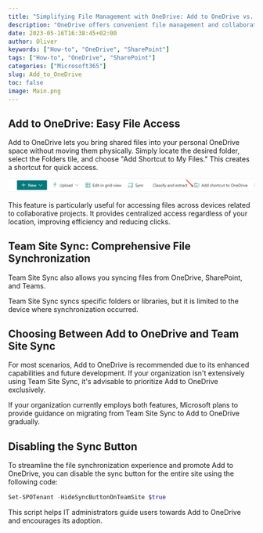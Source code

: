 ```yaml
---
title: "Simplifying File Management with OneDrive: Add to OneDrive vs. Team Site Sync"
description: "OneDrive offers convenient file management and collaboration features, including Add to OneDrive and Team Site Sync. These tools streamline access to shared files and folders, enhancing productivity. Let's explore their benefits and compare them."
date: 2023-05-16T16:38:45+02:00
author: Oliver
keywords: ["How-to", "OneDrive", "SharePoint"]
tags: ["How-to", "OneDrive", "SharePoint"]
categories: ["Microsoft365"]
slug: Add_to_OneDrive
toc: false
image: Main.png
---
```

## Add to OneDrive: Easy File Access

Add to OneDrive lets you bring shared files into your personal OneDrive space without moving them physically. Simply locate the desired folder, select the Folders tile, and choose "Add Shortcut to My Files." This creates a shortcut for quick access.

![Add shortcut to OneDrive](Add2OneDrive.png)

This feature is particularly useful for accessing files across devices related to collaborative projects. It provides centralized access regardless of your location, improving efficiency and reducing clicks.

## Team Site Sync: Comprehensive File Synchronization

Team Site Sync also allows you syncing files from OneDrive, SharePoint, and Teams.

Team Site Sync syncs specific folders or libraries, but it is limited to the device where synchronization occurred. 

## Choosing Between Add to OneDrive and Team Site Sync

For most scenarios, Add to OneDrive is recommended due to its enhanced capabilities and future development. If your organization isn't extensively using Team Site Sync, it's advisable to prioritize Add to OneDrive exclusively.

If your organization currently employs both features, Microsoft plans to provide guidance on migrating from Team Site Sync to Add to OneDrive gradually.

## Disabling the Sync Button

To streamline the file synchronization experience and promote Add to OneDrive, you can disable the sync button for the entire site using the following code:

```powershell
Set-SPOTenant -HideSyncButtonOnTeamSite $true
```

This script helps IT administrators guide users towards Add to OneDrive and encourages its adoption.
